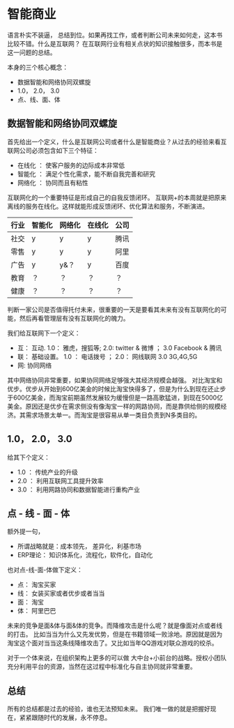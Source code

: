 # 智能商业
语言朴实不装逼， 总结到位。如果再找工作，或者判断公司未来如何走，这本书比较不错。什么是互联网？ 在互联网行业有相关点状的知识接触很多，而本书是这一问题的总结。

本身的三个核心概念：
- 数据智能和网络协同双螺旋
- 1.0， 2.0， 3.0
- 点、线、面、体

## 数据智能和网络协同双螺旋
首先给出一个定义，什么是互联网公司或者什么是智能商业？从过去的经验来看互联网公司必须包含如下三个特征：
- 在线化 ： 使客户服务的边际成本非常低
- 智能化 ： 满足个性化需求，能不断自我完善和研究
- 网络化 ： 协同而且有粘性

互联网化的一个重要特征是形成自己的自我反馈闭环。 互联网+的本周就是把原来离线的服务在线化。这样就能形成反馈闭环、优化算法和服务，不断演进。

| 行业 | 智能化 | 网络化 | 在线化 | 公司 |
| ---- | ------ | ------ | ------ | ---- |
| 社交 | y      | y      | y      | 腾讯 |
| 零售 | y      | y      | y      | 阿里 |
| 广告 | y      | y&？   | y      | 百度 |
| 教育 | ？     | ？     | ？     | ？   |
| 健康 | ？     | ？     | ？     | ？   |

判断一家公司是否值得托付未来，很重要的一天是要看其未来有没有互联网化的可能，然后再看管理层有没有互联网化的魄力。

我们给互联网下一个定义：
- 互：  互动. 1.0： 雅虎，搜狐等;  2.0:  twitter & 微博 ； 3.0 Facebook & 腾讯
- 联： 基础设置。 1.0 ： 电话拨号  ； 2.0： 网线联网  3.0 3G,4G,5G
- 网: 协同网络

其中网络协同非常重要，如果协同网络足够强大其经济规模会越强。 对比淘宝和优步。优步从开始到600亿美金的时候比淘宝快得多了，但是为什么到现在还止步于600亿美金，而淘宝前期虽然发展较为缓慢但是一路高歌猛进，到现在5000亿美金。原因还是优步在需求侧没有像淘宝一样的网路协同，而是靠供给侧的规模经济。其需求场景太单一。而淘宝是很容易从单一类目负责到N多类目的。
## 1.0， 2.0， 3.0
给其下个定义：
- 1.0 ： 传统产业的升级
- 2.0 ： 利用互联网工具提升效率
- 3.0 ： 利用网路协同和数据智能进行重构产业

## 点 - 线 - 面 - 体
额外提一句，
- 所谓战略就是：成本领先， 差异化，利基市场
- ERP理论： 知识体系化，流程化，软件化，自动化

也对点-线-面-体做下定义：
- 点： 淘宝买家
- 线： 女装买家或者优步或者当当
- 面： 淘宝
- 体： 阿里巴巴

未来的竞争是面&体与面&体的竞争。而降维攻击是什么呢？就是像面对点或者线的打击。 比如当当为什么又先发优势，但是在书籍领域一败涂地。原因就是因为淘宝这个面对当当这条线降维攻击了。又比如当年QQ游戏对联众游戏的绞杀。

对于一个体来说，在组织架构上更多的可以做 大中台+小前台的战略。授权小团队充分利用平台的资源，当然在这过程中标准化与自主协同就非常重要。
## 总结
所有的总结都是过去的经验，谁也无法预知未来。 我们唯一做的就是把握好现在，紧紧跟随时代的发展，永不停息。
